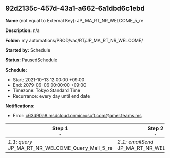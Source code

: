 ## 92d2135c-457d-43a1-a662-6a1dbd6c1ebd

**Name** (not equal to External Key)**:** JP_MA_RT_NR_WELCOME_5_re

**Description:** n/a

**Folder:** my automations/PROD/vac/RT/JP_MA_RT_NR_WELCOME/

**Started by:** Schedule

**Status:** PausedSchedule

**Schedule:**

* Start: 2021-10-13 12:00:00 +09:00
* End: 2079-06-06 00:00:00 +09:00
* Timezone: Tokyo Standard Time
* Recurrance: every day until end date

**Notifications:**

* Error: c63d90a8.msdcloud.onmicrosoft.com@amer.teams.ms

| Step 1<br>_<small>-</small>_ | Step 2<br>_<small>-</small>_ |
| --- | --- |
| _1.1: query_<br>JP_MA_RT_NR_WELCOME_Query_Mail_5_re | _2.1: emailSend_<br>JP_MA_RT_NR_WELCOME_5_re |

